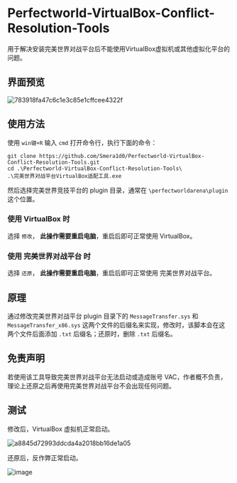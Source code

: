 # Perfectworld-VirtualBox-Conflict-Resolution-Tools
用于解决安装完美世界对战平台后不能使用VirtualBox虚拟机或其他虚拟化平台的问题。
## 界面预览

![783918fa47c6c1e3c85e1cffcee4322f](https://github.com/user-attachments/assets/bdc0d0d7-93f3-4729-9934-f1014fb7e15d)


## 使用方法
使用 `win键+R` 输入 `cmd` 打开命令行，执行下面的命令：
```shell
git clone https://github.com/Smera1d0/Perfectworld-VirtualBox-Conflict-Resolution-Tools.git
cd .\Perfectworld-VirtualBox-Conflict-Resolution-Tools\
.\完美世界对战平台VirtualBox适配工具.exe
```
然后选择完美世界竞技平台的 plugin 目录，通常在 `\perfectworldarena\plugin` 这个位置。
### 使用 VirtualBox 时
选择 `修改`， **此操作需要重启电脑**，重启后即可正常使用 VirtualBox。
### 使用 完美世界对战平台 时
选择 `还原`， **此操作需要重启电脑**，重启后即可正常使用 完美世界对战平台。

## 原理
通过修改完美世界对战平台 plugin 目录下的 `MessageTransfer.sys` 和 `MessageTransfer_x86.sys` 这两个文件的后缀名来实现，修改时，该脚本会在这两个文件后面添加 `.txt` 后缀名；还原时，删除 `.txt` 后缀名。

## 免责声明
若使用该工具导致完美世界对战平台无法启动或造成账号 VAC，作者概不负责，理论上还原之后再使用完美世界对战平台不会出现任何问题。

## 测试
修改后，VirtualBox 虚拟机正常启动。

![a8845d72993ddcda4a2018bb16de1a05](https://github.com/user-attachments/assets/3a13f788-bbd7-4cd8-b6f1-84bfac0582b5)


还原后，反作弊正常启动。

![image](https://github.com/user-attachments/assets/d817bcab-3f1d-46eb-bf1f-34489a3b91fe)
